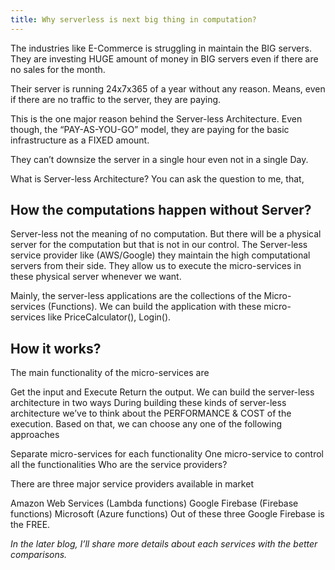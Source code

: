 ```yaml
---
title: Why serverless is next big thing in computation?
---
```


The industries like E-Commerce is struggling in maintain the BIG servers. They are investing HUGE amount of money in BIG servers even if there are no sales for the month.

Their server is running 24x7x365 of a year without any reason. Means, even if there are no traffic to the server, they are paying.

This is the one major reason behind the Server-less Architecture. Even though, the “PAY-AS-YOU-GO” model, they are paying for the basic infrastructure as a FIXED amount.

They can’t downsize the server in a single hour even not in a single Day.

What is Server-less Architecture?
You can ask the question to me, that,

## How the computations happen without Server?

Server-less not the meaning of no computation. But there will be a physical server for the computation but that is not in our control. The Server-less service provider like (AWS/Google) they maintain the high computational servers from their side. They allow us to execute the micro-services in these physical server whenever we want.

Mainly, the server-less applications are the collections of the Micro-services (Functions). We can build the application with these micro-services like PriceCalculator(), Login().

## How it works?
The main functionality of the micro-services are

Get the input and
Execute
Return the output.
We can build the server-less architecture in two ways
During building these kinds of server-less architecture we’ve to think about the PERFORMANCE & COST of the execution. Based on that, we can choose any one of the following approaches

Separate micro-services for each functionality
One micro-service to control all the functionalities
Who are the service providers?

There are three major service providers available in market

Amazon Web Services (Lambda functions)
Google Firebase (Firebase functions)
Microsoft (Azure functions)
Out of these three Google Firebase is the FREE.

*In the later blog, I’ll share more details about each services with the better comparisons.*